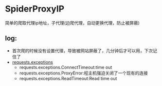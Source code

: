 # SpiderProxyIP

简单的爬取代理ip地址，子代理(边爬代理，自动更换代理，防止被屏蔽)

## log:
* 首次爬的时候没有设置代理，导致被网站屏蔽了，几分钟后才可以用，下次记住了
* [requests.exceptions](http://docs.python-requests.org/en/master/api/#exceptions)
	* requests.exceptions.ConnectTimeout:time out
	* requests.exceptions.ProxyError:程主机强迫关闭了一个现有的连接
	* requests.exceptions.ReadTimeout:Read time out
